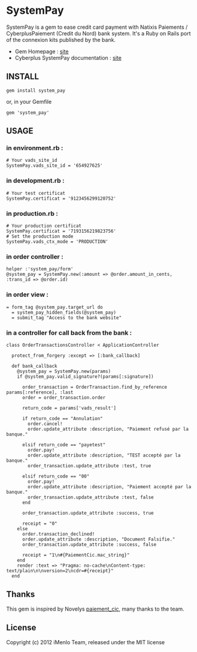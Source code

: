 # SystemPay

SystemPay is a gem to ease credit card payment with Natixis Paiements / CyberplusPaiement (Credit du Nord) bank system. It's a Ruby on Rails port of the connexion kits published by the bank. 

* Gem Homepage : [site](http://github.com/iMenlo/system_pay)
* Cyberplus SystemPay documentation : [site](https://systempay.cyberpluspaiement.com)

## INSTALL

    gem install system_pay

or, in your Gemfile

    gem 'system_pay'
    
## USAGE

### in environment.rb :

    # Your vads_site_id
    SystemPay.vads_site_id = '654927625'   

### in development.rb :

    # Your test certificat
    SystemPay.certificat = '9123456299120752'	
  
### in production.rb :

    # Your production certificat
    SystemPay.certificat = '7193156219823756'	
    # Set the production mode
    SystemPay.vads_ctx_mode = 'PRODUCTION'	    


### in order controller :

    helper :'system_pay/form'
    @system_pay = SystemPay.new(:amount => @order.amount_in_cents, :trans_id => @order.id)   

### in order view :

    = form_tag @system_pay.target_url do
      = system_pay_hidden_fields(@system_pay)
      = submit_tag "Access to the bank website"

### in a controller for call back from the bank :

    class OrderTransactionsController < ApplicationController

      protect_from_forgery :except => [:bank_callback]

      def bank_callback
        @system_pay = SystemPay.new(params)
        if @system_pay.valid_signature?(params[:signature])
        
          order_transaction = OrderTransaction.find_by_reference params[:reference], :last
          order = order_transaction.order

          return_code = params['vads_result']

          if return_code == "Annulation"
            order.cancel!
            order.update_attribute :description, "Paiement refusé par la banque."

          elsif return_code == "payetest"
            order.pay!
            order.update_attribute :description, "TEST accepté par la banque."
            order_transaction.update_attribute :test, true

          elsif return_code == "00"
            order.pay!
            order.update_attribute :description, "Paiement accepté par la banque."
            order_transaction.update_attribute :test, false
          end

          order_transaction.update_attribute :success, true
      
          receipt = "0"
        else
          order.transaction_declined!
          order.update_attribute :description, "Document Falsifie."
          order_transaction.update_attribute :success, false

          receipt = "1\n#{PaiementCic.mac_string}"
        end
        render :text => "Pragma: no-cache\nContent-type: text/plain\n\nversion=2\ncdr=#{receipt}"
      end


## Thanks

This gem is inspired by Novelys [paiement_cic](http://github.com/novelys/paiementcic), many thanks to the team.

## License
Copyright (c) 2012 iMenlo Team, released under the MIT license
    